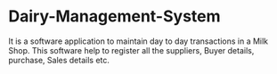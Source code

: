 # Dairy-Management-System
It is a software application to maintain day to day transactions in a Milk Shop.
This software help to register all the suppliers, Buyer details, purchase, Sales details etc.
